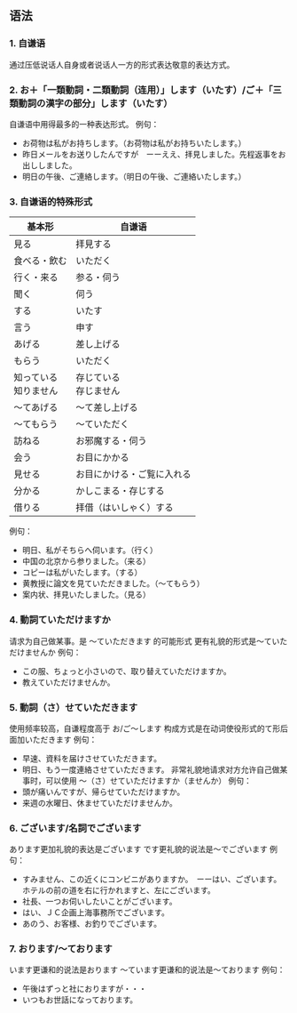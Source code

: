 ## 语法
### 1. 自谦语
通过压低说话人自身或者说话人一方的形式表达敬意的表达方式。
### 2. お＋「一類動詞・二類動詞（连用）」します（いたす）/ご＋「三類動詞の漢字の部分」します（いたす）
自谦语中用得最多的一种表达形式。
例句：
- お荷物は私がお持ちします。（お荷物は私がお持ちいたします。）
- 昨日メールをお送りしたんですが　ーーええ、拝見しました。先程返事をお出ししました。
- 明日の午後、ご連絡します。（明日の午後、ご連絡いたします。）
### 3. 自谦语的特殊形式
| 基本形            | 自谦语            |
| -------------- | -------------- |
| 見る             | 拝見する           |
| 食べる・飲む         | いただく           |
| 行く・来る          | 参る・伺う          |
| 聞く             | 伺う             |
| する             | いたす            |
| 言う             | 申す             |
| あげる            | 差し上げる          |
| もらう            | いただく           |
| 知っている<br>知りません | 存じている<br>存じません |
| 〜てあげる          | 〜て差し上げる        |
| 〜てもらう          | 〜ていただく         |
| 訪ねる            | お邪魔する・伺う       |
| 会う             | お目にかかる         |
| 見せる            | お目にかける・ご覧に入れる  |
| 分かる            | かしこまる・存じする     |
| 借りる            | 拝借（はいしゃく）する    |
例句：
- 明日、私がそちらへ伺います。（行く）
- 中国の北京から参りました。（来る）
- コピーは私がいたします。（する）
- 黄教授に論文を見ていただきました。（〜てもらう）
- 案内状、拝見いたしました。（見る）
### 4. 動詞ていただけますか
请求为自己做某事。是 〜ていただきます 的可能形式
更有礼貌的形式是～ていただけませんか
例句：
- この服、ちょっと小さいので、取り替えていただけますか。
- 教えていただけませんか。
### 5. 動詞（さ）せていただきます
使用频率较高，自谦程度高于 お/ご〜します
构成方式是在动词使役形式的て形后面加いただきます
例句：
- 早速、資料を届けさせていただきます。
- 明日、もう一度連絡させていただきます。
非常礼貌地请求对方允许自己做某事时，可以使用 〜（さ）せていただけますか（ませんか）
例句：
- 頭が痛いんですが、帰らせていただけますか。
- 来週の水曜日、休ませていただけませんか。
### 6. ございます/名詞でございます
あります更加礼貌的表达是ございます
です更礼貌的说法是〜でございます
例句：
- すみません、この近くにコンビニがありますか。　ーーはい、ございます。ホテルの前の道を右に行かれますと、左にございます。
- 社長、一つお伺いしたいことがございます。
- はい、ＪＣ企画上海事務所でございます。
- あのう、お客様、お釣りでございます。
### 7. おります/〜ております
います更谦和的说法是おります
〜ています更谦和的说法是〜ております
例句：
- 午後はずっと社におりますが・・・
- いつもお世話になっております。